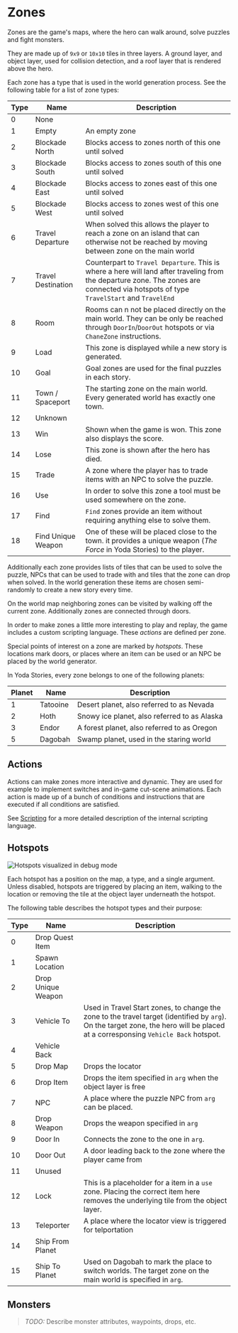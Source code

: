 Zones
=====

Zones are the game's maps, where the hero can walk around, solve puzzles and fight monsters.

They are made up of `9x9` or `10x10` tiles in three layers. A ground layer, and object layer, used for collision detection, and a roof layer that is rendered above the hero.

Each zone has a type that is used in the world generation process. See the following table for a list of zone types:

| Type | Name               | Description                                                                                                                                                                           |
|------|--------------------|---------------------------------------------------------------------------------------------------------------------------------------------------------------------------------------|
| 0    | None               |                                                                                                                                                                                       |
| 1    | Empty              | An empty zone                                                                                                                                                                         |
| 2    | Blockade North     | Blocks access to zones north of this one until solved                                                                                                                                 |
| 3    | Blockade South     | Blocks access to zones south of this one until solved                                                                                                                                 |
| 4    | Blockade East      | Blocks access to zones east of this one until solved                                                                                                                                  |
| 5    | Blockade West      | Blocks access to zones west of this one until solved                                                                                                                                  |
| 6    | Travel Departure   | When solved this allows the player to reach a zone on an island that can otherwise not be reached by moving between zone on the main world                                            |
| 7    | Travel Destination | Counterpart to `Travel Departure`. This is where a here will land after traveling from the departure zone. The zones are connected via hotspots of type `TravelStart` and `TravelEnd` |
| 8    | Room               | Rooms can n not be placed directly on the main world. They can be only be reached through `DoorIn`/`DoorOut` hotspots or via `ChaneZone` instructions.                                |
| 9    | Load               | This zone is displayed while a new story is generated.                                                                                                                                |
| 10   | Goal               | Goal zones are used for the final puzzles in each story.                                                                                                                              |
| 11   | Town / Spaceport   | The starting zone on the main world. Every generated world has exactly one town.                                                                                                      |
| 12   | Unknown            |                                                                                                                                                                                       |
| 13   | Win                | Shown when the game is won. This zone also displays the score.                                                                                                                        |
| 14   | Lose               | This zone is shown after the hero has died.                                                                                                                                           |
| 15   | Trade              | A zone where the player has to trade items with an NPC to solve the puzzle.                                                                                                           |
| 16   | Use                | In order to solve this zone a tool must be used somewhere on the zone.                                                                                                                |
| 17   | Find               | `Find` zones provide an item without requiring anything else to solve them.                                                                                                           |
| 18   | Find Unique Weapon | One of these will be placed close to the town. it provides a unique weapon (*The Force* in Yoda Stories) to the player.                                                               |

Additionally each zone provides lists of tiles that can be used to solve the puzzle, NPCs that can be used to trade with and tiles that the zone can drop when solved. In the world generation these items are chosen semi-randomly to create a new story every time.

On the world map neighboring zones can be visited by walking off the current zone. Additionally zones are connected through doors.

In order to make zones a little more interesting to play and replay, the game includes a custom scripting language. These *actions* are defined per zone.

Special points of interest on a zone are marked by *hotspots*. These locations mark doors, or places where an item can be used or an NPC be placed by the world generator.

In Yoda Stories, every zone belongs to one of the following planets:

| Planet |  Name    | Description                                  |
|--------|----------|----------------------------------------------|
| 1      | Tatooine | Desert planet, also referred to as Nevada    |
| 2      | Hoth     | Snowy ice planet, also referred to as Alaska |
| 3      | Endor    | A forest planet, also referred to as Oregon  |
| 5      | Dagobah  | Swamp planet, used in the staring world      |

Actions
-------

Actions can make zones more interactive and dynamic. They are used for example to implement switches and in-game cut-scene animations. Each action is made up of a bunch of conditions and instructions that are executed if all conditions are satisfied.

See [Scripting](../scripting/index.md) for a more detailed description of the internal scripting language.

Hotspots
--------

![Hotspots visualized in debug mode](../images/hotspots.png)

Each hotspot has a position on the map, a type, and a single argument. Unless disabled, hotspots are triggered by placing an item, walking to the location or removing the tile at the object layer underneath the hotspot.

The following table describes the hotspot types and their purpose:

| Type | Name               | Description                                                                                                                                                                       |
|------|--------------------|-----------------------------------------------------------------------------------------------------------------------------------------------------------------------------------|
| 0    | Drop Quest Item    |                                                                                                                                                                                   |
| 1    | Spawn Location     |                                                                                                                                                                                   |
| 2    | Drop Unique Weapon |                                                                                                                                                                                   |
| 3    | Vehicle To         | Used in Travel Start zones, to change the zone to the travel target (identified by `arg`). On the target zone, the hero will be placed at a corresponsing `Vehicle Back` hotspot. |
| 4    | Vehicle Back       |                                                                                                                                                                                   |
| 5    | Drop Map           | Drops the locator                                                                                                                                                                 |
| 6    | Drop Item          | Drops the item specified in `arg` when the object layer is free                                                                                                                   |
| 7    | NPC                | A place where the puzzle NPC from `arg` can be placed.                                                                                                                            |
| 8    | Drop Weapon        | Drops the weapon specified in `arg`                                                                                                                                               |
| 9    | Door In            | Connects the zone to the one in `arg`.                                                                                                                                            |
| 10   | Door Out           | A door leading back to the zone where the player came from                                                                                                                        |
| 11   | Unused             |                                                                                                                                                                                   |
| 12   | Lock               | This is a placeholder for a item in a `use` zone. Placing the correct item here removes the underlying tile from the object layer.                                                |
| 13   | Teleporter         | A place where the locator view is triggered for telportation                                                                                                                      |
| 14   | Ship From Planet   |                                                                                                                                                                                   |
| 15   | Ship To Planet     | Used on Dagobah to mark the place to switch worlds. The target zone on the main world is specified in `arg`.                                                                      |

Monsters
--------

> *TODO:* Describe monster attributes, waypoints, drops, etc.
